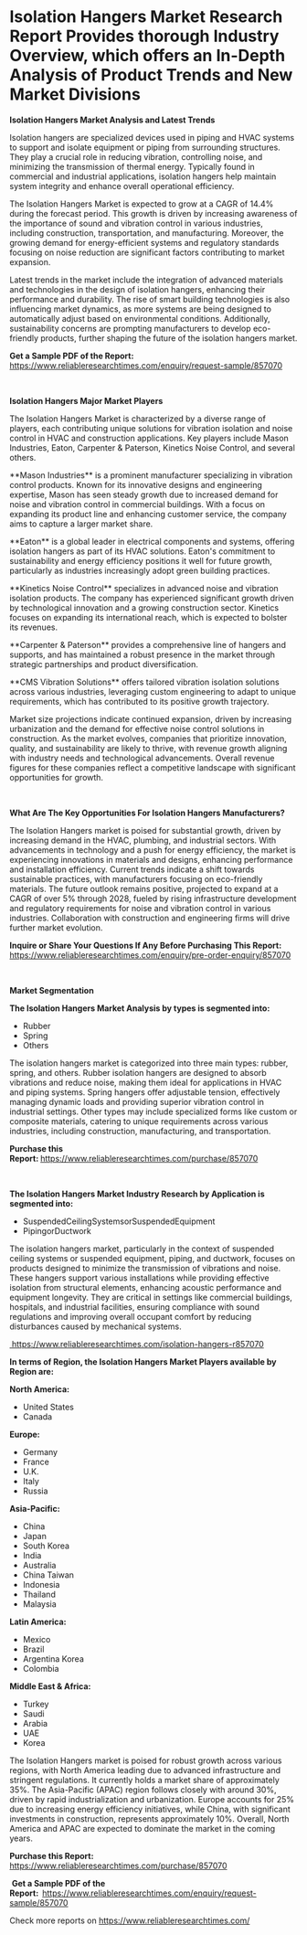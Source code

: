 <p><h1>Isolation Hangers Market Research Report Provides thorough Industry Overview, which offers an In-Depth Analysis of Product Trends and New Market Divisions</h1></p><p><strong>Isolation Hangers Market Analysis and Latest Trends</strong></p>
<p><p>Isolation hangers are specialized devices used in piping and HVAC systems to support and isolate equipment or piping from surrounding structures. They play a crucial role in reducing vibration, controlling noise, and minimizing the transmission of thermal energy. Typically found in commercial and industrial applications, isolation hangers help maintain system integrity and enhance overall operational efficiency.</p><p>The Isolation Hangers Market is expected to grow at a CAGR of 14.4% during the forecast period. This growth is driven by increasing awareness of the importance of sound and vibration control in various industries, including construction, transportation, and manufacturing. Moreover, the growing demand for energy-efficient systems and regulatory standards focusing on noise reduction are significant factors contributing to market expansion.</p><p>Latest trends in the market include the integration of advanced materials and technologies in the design of isolation hangers, enhancing their performance and durability. The rise of smart building technologies is also influencing market dynamics, as more systems are being designed to automatically adjust based on environmental conditions. Additionally, sustainability concerns are prompting manufacturers to develop eco-friendly products, further shaping the future of the isolation hangers market.</p></p>
<p><strong>Get a Sample PDF of the Report:&nbsp;</strong> <a href="https://www.reliableresearchtimes.com/enquiry/request-sample/857070?utm_campaign=2638&utm_medium=2&utm_source=Github&utm_content=ia&utm_term=08042025&utm_id=isolation-hangers">https://www.reliableresearchtimes.com/enquiry/request-sample/857070</a></p>
<p>&nbsp;</p>
<p><strong>Isolation Hangers Major Market Players</strong></p>
<p><p>The Isolation Hangers Market is characterized by a diverse range of players, each contributing unique solutions for vibration isolation and noise control in HVAC and construction applications. Key players include Mason Industries, Eaton, Carpenter & Paterson, Kinetics Noise Control, and several others.</p><p>**Mason Industries** is a prominent manufacturer specializing in vibration control products. Known for its innovative designs and engineering expertise, Mason has seen steady growth due to increased demand for noise and vibration control in commercial buildings. With a focus on expanding its product line and enhancing customer service, the company aims to capture a larger market share.</p><p>**Eaton** is a global leader in electrical components and systems, offering isolation hangers as part of its HVAC solutions. Eaton's commitment to sustainability and energy efficiency positions it well for future growth, particularly as industries increasingly adopt green building practices.</p><p>**Kinetics Noise Control** specializes in advanced noise and vibration isolation products. The company has experienced significant growth driven by technological innovation and a growing construction sector. Kinetics focuses on expanding its international reach, which is expected to bolster its revenues.</p><p>**Carpenter & Paterson** provides a comprehensive line of hangers and supports, and has maintained a robust presence in the market through strategic partnerships and product diversification. </p><p>**CMS Vibration Solutions** offers tailored vibration isolation solutions across various industries, leveraging custom engineering to adapt to unique requirements, which has contributed to its positive growth trajectory. </p><p>Market size projections indicate continued expansion, driven by increasing urbanization and the demand for effective noise control solutions in construction. As the market evolves, companies that prioritize innovation, quality, and sustainability are likely to thrive, with revenue growth aligning with industry needs and technological advancements. Overall revenue figures for these companies reflect a competitive landscape with significant opportunities for growth.</p></p>
<p>&nbsp;</p>
<p><strong>What Are The Key Opportunities For Isolation Hangers Manufacturers?</strong></p>
<p><p>The Isolation Hangers market is poised for substantial growth, driven by increasing demand in the HVAC, plumbing, and industrial sectors. With advancements in technology and a push for energy efficiency, the market is experiencing innovations in materials and designs, enhancing performance and installation efficiency. Current trends indicate a shift towards sustainable practices, with manufacturers focusing on eco-friendly materials. The future outlook remains positive, projected to expand at a CAGR of over 5% through 2028, fueled by rising infrastructure development and regulatory requirements for noise and vibration control in various industries. Collaboration with construction and engineering firms will drive further market evolution.</p></p>
<p><strong>Inquire or Share Your Questions If Any Before Purchasing This Report:</strong> <a href="https://www.reliableresearchtimes.com/enquiry/pre-order-enquiry/857070?utm_campaign=2638&utm_medium=2&utm_source=Github&utm_content=ia&utm_term=08042025&utm_id=isolation-hangers">https://www.reliableresearchtimes.com/enquiry/pre-order-enquiry/857070</a></p>
<p>&nbsp;</p>
<p><strong>Market Segmentation</strong></p>
<p><strong>The Isolation Hangers Market Analysis by types is segmented into:</strong></p>
<p><ul><li>Rubber</li><li>Spring</li><li>Others</li></ul></p>
<p><p>The isolation hangers market is categorized into three main types: rubber, spring, and others. Rubber isolation hangers are designed to absorb vibrations and reduce noise, making them ideal for applications in HVAC and piping systems. Spring hangers offer adjustable tension, effectively managing dynamic loads and providing superior vibration control in industrial settings. Other types may include specialized forms like custom or composite materials, catering to unique requirements across various industries, including construction, manufacturing, and transportation.</p></p>
<p><strong>Purchase this Report:&nbsp;</strong><a href="https://www.reliableresearchtimes.com/purchase/857070?utm_campaign=2638&utm_medium=2&utm_source=Github&utm_content=ia&utm_term=08042025&utm_id=isolation-hangers">https://www.reliableresearchtimes.com/purchase/857070</a></p>
<p>&nbsp;</p>
<p><strong>The Isolation Hangers Market Industry Research by Application is segmented into:</strong></p>
<p><ul><li>SuspendedCeilingSystemsorSuspendedEquipment</li><li>PipingorDuctwork</li></ul></p>
<p><p>The isolation hangers market, particularly in the context of suspended ceiling systems or suspended equipment, piping, and ductwork, focuses on products designed to minimize the transmission of vibrations and noise. These hangers support various installations while providing effective isolation from structural elements, enhancing acoustic performance and equipment longevity. They are critical in settings like commercial buildings, hospitals, and industrial facilities, ensuring compliance with sound regulations and improving overall occupant comfort by reducing disturbances caused by mechanical systems.</p></p>
<p><a href="https://www.reliableresearchtimes.com/isolation-hangers-r857070?utm_campaign=2638&utm_medium=2&utm_source=Github&utm_content=ia&utm_term=08042025&utm_id=isolation-hangers">&nbsp;https://www.reliableresearchtimes.com/isolation-hangers-r857070</a></p>
<p><strong>In terms of Region, the Isolation Hangers Market Players available by Region are:</strong></p>
<p>
    <p> <strong> North America: </strong>
        <ul>
            <li>United States</li>
            <li>Canada</li>
        </ul>
        </p> 
    <p> <strong> Europe: </strong>
        <ul>
            <li>Germany</li>
            <li>France</li>
            <li>U.K.</li>
            <li>Italy</li>
            <li>Russia</li>
        </ul>
        </p> 
    <p> <strong> Asia-Pacific: </strong>
        <ul>
            <li>China</li>
            <li>Japan</li>
            <li>South Korea</li>
            <li>India</li>
            <li>Australia</li>
            <li>China Taiwan</li>
            <li>Indonesia</li>
            <li>Thailand</li>
            <li>Malaysia</li>
        </ul>
        </p> 
    <p> <strong> Latin America: </strong>
        <ul>
            <li>Mexico</li>
            <li>Brazil</li>
            <li>Argentina Korea</li>
            <li>Colombia</li>
        </ul>
        </p> 
    <p> <strong> Middle East & Africa: </strong>
        <ul>
            <li>Turkey</li>
            <li>Saudi</li>
            <li>Arabia</li>
            <li>UAE</li>
            <li>Korea</li>
        </ul>
    </p>
    </p>
<p><p>The Isolation Hangers market is poised for robust growth across various regions, with North America leading due to advanced infrastructure and stringent regulations. It currently holds a market share of approximately 35%. The Asia-Pacific (APAC) region follows closely with around 30%, driven by rapid industrialization and urbanization. Europe accounts for 25% due to increasing energy efficiency initiatives, while China, with significant investments in construction, represents approximately 10%. Overall, North America and APAC are expected to dominate the market in the coming years.</p></p>
<p><strong>Purchase this Report: </strong><a href="https://www.reliableresearchtimes.com/purchase/857070?utm_campaign=2638&utm_medium=2&utm_source=Github&utm_content=ia&utm_term=08042025&utm_id=isolation-hangers">https://www.reliableresearchtimes.com/purchase/857070</a></p>
<p>&nbsp;<strong>Get a Sample PDF of the Report:&nbsp;&nbsp;</strong><a href="https://www.reliableresearchtimes.com/enquiry/request-sample/857070?utm_campaign=2638&utm_medium=2&utm_source=Github&utm_content=ia&utm_term=08042025&utm_id=isolation-hangers">https://www.reliableresearchtimes.com/enquiry/request-sample/857070</a></p>
<p><strong></strong></p>
<p>Check more reports on <a href="https://www.reliableresearchtimes.com/?utm_campaign=2638&utm_medium=2&utm_source=Github&utm_content=ia&utm_term=08042025&utm_id=isolation-hangers">https://www.reliableresearchtimes.com/</a></p>